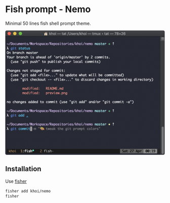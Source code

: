 # Fish prompt - Nemo

Minimal 50 lines fish shell prompt theme.

![preview](./preview.png)

## Installation

Use [fisher](https://github.com/jorgebucaran/fisher)

```bash
fisher add khoi/nemo
fisher
```
